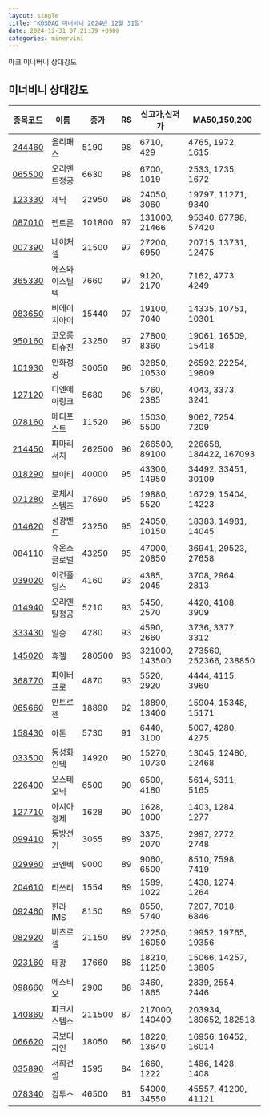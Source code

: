 ```yaml
---
layout: single
title: "KOSDAQ 미너비니 2024년 12월 31일"
date: 2024-12-31 07:21:39 +0900
categories: minervini
---
```

마크 미니버니 상대강도
## 미너비니 상대강도

|종목코드|이름|종가|RS|신고가,신저가|MA50,150,200|
|------|---|---|--|---------|------------|
|[244460](https://finance.daum.net/quotes/A244460)|올리패스|5190|98|6710, 429|4765, 1972, 1615|
|[065500](https://finance.daum.net/quotes/A065500)|오리엔트정공|6630|98|6700, 1019|2533, 1735, 1672|
|[123330](https://finance.daum.net/quotes/A123330)|제닉|22950|98|24050, 3060|19797, 11271, 9340|
|[087010](https://finance.daum.net/quotes/A087010)|펩트론|101800|97|131000, 21466|95340, 67798, 57420|
|[007390](https://finance.daum.net/quotes/A007390)|네이처셀|21500|97|27200, 6950|20715, 13731, 12475|
|[365330](https://finance.daum.net/quotes/A365330)|에스와이스틸텍|7660|97|9120, 2170|7162, 4773, 4249|
|[083650](https://finance.daum.net/quotes/A083650)|비에이치아이|15440|97|19100, 7040|14335, 10751, 10301|
|[950160](https://finance.daum.net/quotes/A950160)|코오롱티슈진|23250|97|27800, 8360|19061, 16509, 15418|
|[101930](https://finance.daum.net/quotes/A101930)|인화정공|30050|96|32850, 10530|26592, 22254, 19809|
|[127120](https://finance.daum.net/quotes/A127120)|디엔에이링크|5680|96|5760, 2385|4043, 3373, 3241|
|[078160](https://finance.daum.net/quotes/A078160)|메디포스트|11520|96|15030, 5500|9062, 7254, 7209|
|[214450](https://finance.daum.net/quotes/A214450)|파마리서치|262500|96|266500, 89100|226658, 184422, 167093|
|[018290](https://finance.daum.net/quotes/A018290)|브이티|40000|95|43300, 14950|34492, 33451, 30109|
|[071280](https://finance.daum.net/quotes/A071280)|로체시스템즈|17690|95|19880, 5520|16729, 15404, 14223|
|[014620](https://finance.daum.net/quotes/A014620)|성광벤드|23250|95|24050, 10150|18383, 14981, 14045|
|[084110](https://finance.daum.net/quotes/A084110)|휴온스글로벌|43250|95|47000, 20850|36941, 29523, 27658|
|[039020](https://finance.daum.net/quotes/A039020)|이건홀딩스|4160|93|4385, 2045|3708, 2964, 2813|
|[014940](https://finance.daum.net/quotes/A014940)|오리엔탈정공|5210|93|5450, 2570|4420, 4108, 3909|
|[333430](https://finance.daum.net/quotes/A333430)|일승|4280|93|4590, 2660|3736, 3377, 3312|
|[145020](https://finance.daum.net/quotes/A145020)|휴젤|280500|93|321000, 143500|273560, 252366, 238850|
|[368770](https://finance.daum.net/quotes/A368770)|파이버프로|4870|93|5520, 2920|4444, 4115, 3960|
|[065660](https://finance.daum.net/quotes/A065660)|안트로젠|18890|92|18890, 13400|15904, 15348, 15171|
|[158430](https://finance.daum.net/quotes/A158430)|아톤|5730|91|6440, 3100|5007, 4280, 4275|
|[033500](https://finance.daum.net/quotes/A033500)|동성화인텍|14920|90|15270, 10730|13045, 12480, 12468|
|[226400](https://finance.daum.net/quotes/A226400)|오스테오닉|6500|90|6500, 4180|5614, 5311, 5165|
|[127710](https://finance.daum.net/quotes/A127710)|아시아경제|1628|90|1628, 1000|1403, 1284, 1277|
|[099410](https://finance.daum.net/quotes/A099410)|동방선기|3055|89|3375, 2070|2997, 2772, 2748|
|[029960](https://finance.daum.net/quotes/A029960)|코엔텍|9000|89|9060, 6500|8510, 7598, 7419|
|[204610](https://finance.daum.net/quotes/A204610)|티쓰리|1554|89|1589, 1022|1438, 1274, 1264|
|[092460](https://finance.daum.net/quotes/A092460)|한라IMS|8150|89|8550, 5740|7207, 7018, 6846|
|[082920](https://finance.daum.net/quotes/A082920)|비츠로셀|21150|89|22250, 16050|19952, 19765, 19356|
|[023160](https://finance.daum.net/quotes/A023160)|태광|17660|88|18210, 11250|15066, 14257, 13805|
|[098660](https://finance.daum.net/quotes/A098660)|에스티오|2900|88|3460, 1865|2839, 2554, 2446|
|[140860](https://finance.daum.net/quotes/A140860)|파크시스템스|211500|87|217000, 140400|203934, 189652, 182518|
|[066620](https://finance.daum.net/quotes/A066620)|국보디자인|18050|86|18220, 13640|16956, 16452, 16014|
|[035890](https://finance.daum.net/quotes/A035890)|서희건설|1595|84|1660, 1222|1486, 1428, 1408|
|[078340](https://finance.daum.net/quotes/A078340)|컴투스|46500|81|54000, 34550|45557, 41200, 41121|


